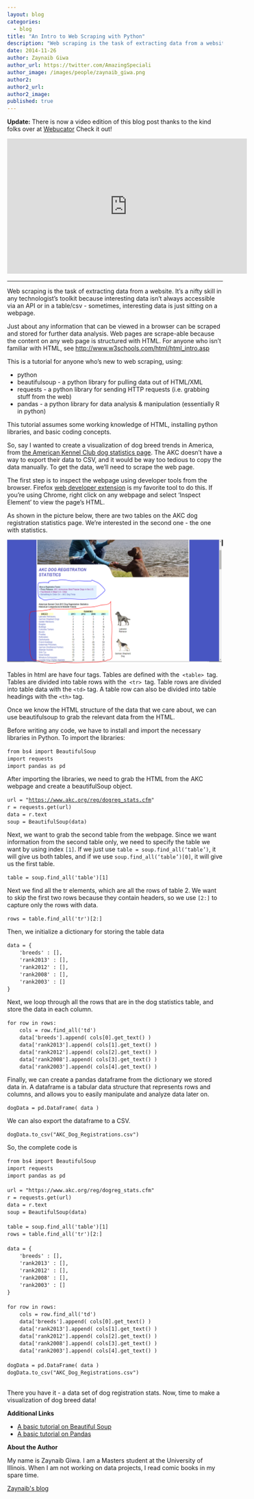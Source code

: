 ```yaml
---
layout: blog
categories: 
  - blog
title: "An Intro to Web Scraping with Python"
description: "Web scraping is the task of extracting data from a website. It’s a nifty skill in any technologist’s toolkit because interesting data isn’t always accessible via an API or in a table/csv - sometimes, interesting data is just sitting on a webpage."
date: 2014-11-26
author: Zaynaib Giwa
author_url: https://twitter.com/AmazingSpeciali
author_image: /images/people/zaynaib_giwa.png
author2:
author2_url:
author2_image:
published: true
---
```


__Update:__ There is now a video edition of this blog post thanks to the kind folks over at [Webucator](https://www.webucator.com/programming/python.cfm) Check it out!

<iframe width="560" height="315" src="https://www.youtube.com/embed/VIe7ES7N6Xk" frameborder="0" allowfullscreen></iframe>

---

<p>Web scraping is the task of extracting data from a website. It&rsquo;s a nifty skill in any technologist&rsquo;s toolkit because interesting data isn&rsquo;t always accessible via an API or in a table/csv - sometimes, interesting data is just sitting on a webpage.</p>
<p><!-- more --></p>
<p>Just about any information that can be viewed in a browser can be scraped and stored for further data analysis. Web pages are scrape-able because the content on any web page is structured with HTML. For anyone who isn&rsquo;t familiar with HTML, see&nbsp;<a href="http://www.w3schools.com/html/html_intro.asp">http://www.w3schools.com/html/html_intro.asp</a></p>
<p>This is a tutorial for anyone who&rsquo;s new to web scraping, using:</p>
<ul><li>python</li>
<li>beautifulsoup - a python library for pulling data out of HTML/XML</li>
<li>requests - a python library for sending HTTP requests (i.e. grabbing stuff from the web)</li>
<li>pandas - a python library for data analysis &amp; manipulation (essentially R in python)</li>
</ul><p>This tutorial assumes some working knowledge of HTML, installing python libraries, and basic coding concepts.</p>
<p><span>So, say I wanted to create a visualization of dog breed trends in America, from&nbsp;</span><a href="https://www.akc.org/reg/dogreg_stats.cfm" target="_blank">the American Kennel Club dog statistics page</a><span>. The AKC doesn&rsquo;t have a way to export their data to CSV, and it would be way too tedious to copy the data manually. To get the data, we&rsquo;ll need to scrape the web page.</span></p>
<p>The first step is to inspect the webpage using developer tools from the browser. Firefox&nbsp;<a href="https://developer.mozilla.org/en-US/docs/Tools">web developer extension</a>&nbsp;is my favorite tool to do this. If you&rsquo;re using Chrome, right click on any webpage and select &lsquo;Inspect Element&rsquo; to view the page&rsquo;s HTML.</p>
<p>As shown in the picture below, there are two tables on the AKC dog registration statistics page. We&rsquo;re interested in the second one - the one with statistics.</p>
<p><img alt="akc_dataframe" height="289px;" src="/images/blog/2014-11-26-an-intro-to-web-scraping-with-python/img1.png" width="583px;"></p>
<p>Tables in html are have four tags. Tables are defined with the<code>&nbsp;&lt;table&gt;&nbsp;</code>tag. Tables are divided into table rows with the<code>&nbsp;&lt;tr&gt;&nbsp;</code>tag. Table rows are divided into table data with the&nbsp;<code>&lt;td&gt;</code>&nbsp;tag. A table row can also be divided into table headings with the&nbsp;<code>&lt;th&gt;</code>&nbsp;tag.</p>
<p>Once we know the HTML structure of the data that we care about, we can use beautifulsoup to grab the relevant data from the HTML.</p>
<p>Before writing any code, we have to install and import the necessary libraries in Python. To import the libraries:</p>
<p><code>from bs4 import BeautifulSoup<br></code><code>import requests<br>import pandas as pd</code></p>
<p>After importing the libraries, we need to grab the HTML from the AKC webpage and create a beautifulSoup object.</p>
<div><code>url =&nbsp;"<a href="https://www.akc.org/reg/dogreg_stats.cfm">https://www.akc.org/reg/dogreg_stats.cfm</a>"</code></div>
<div><code>r = requests.get(url)</code></div>
<div><code>data = r.text</code></div>
<div><code>soup = BeautifulSoup(data)</code></div>
<div>
<p>Next, we want to grab the second table from the webpage.&nbsp;Since we want information from the second table only, we need to specify the table we want by using index&nbsp;<code>[1]</code>. If we just use&nbsp;<code>table = soup.find_all(&lsquo;table&rsquo;)</code>, it will give us both tables, and if we use&nbsp;<code>soup.find_all(&lsquo;table&rsquo;)[0]</code>, it will give us the first table.</p>
</div>
<div><code>table = soup.find_all('table')[1]&nbsp;</code>&nbsp;</div>
<p>Next we find all the tr elements, which are all the rows of table 2. We want to skip the first two rows because they contain headers, so we use<span>&nbsp;</span><code>[2:]</code><span>&nbsp;t</span>o capture only the rows with data.</p>
<div>
<p><code>rows = table.find_all('tr')[2:]</code></p>
</div>
<p>Then, we initialize a dictionary for storing the table data</p>
<p><code>data = {<br>&nbsp; &nbsp; 'breeds' : [],<br>&nbsp; &nbsp; 'rank2013' : [],<br>&nbsp; &nbsp; 'rank2012' : [],<br>&nbsp; &nbsp; 'rank2008' : [],<br>&nbsp; &nbsp; 'rank2003' : []<br>}</code></p>
<p>Next, we loop through all the rows that are in the dog statistics table, and store the data in each column.</p>
<p><code>for row in rows:<br>&nbsp; &nbsp; cols = row.find_all('td')<br>&nbsp; &nbsp; data['breeds'].append( cols[0].get_text() )<br>&nbsp; &nbsp; data['rank2013'].append( cols[1].get_text() )<br>&nbsp; &nbsp; data['rank2012'].append( cols[2].get_text() )<br>&nbsp; &nbsp; data['rank2008'].append( cols[3].get_text() )<br>&nbsp; &nbsp; data['rank2003'].append( cols[4].get_text() )</code></p>
<p>Finally, we can create a pandas dataframe from the dictionary we stored data in. A dataframe is a tabular data structure that represents rows and columns, and allows you to easily manipulate and analyze data later on.</p>
<div>
<p><code>dogData = pd.DataFrame( data )</code></p>
</div>
<p>We can also export the dataframe to a CSV.</p>
<div>
<p><code>dogData.to_csv("AKC_Dog_Registrations.csv")</code></p>
</div>
<p>So, the complete code is</p>
<div>
<p><code>from bs4 import BeautifulSoup<br>import requests<br>import pandas as pd</code>&nbsp;<br><br><code>url =&nbsp;"https://www.akc.org/reg/dogreg_stats.cfm"<br></code><code>r = requests.get(url)<br></code><code>data = r.text<br></code><code>soup = BeautifulSoup(data)<br><br>table = soup.find_all('table')[1]<br></code><code>rows = table.find_all('tr')[2:]<br><br>data = {<br>&nbsp; &nbsp; 'breeds' : [],<br>&nbsp; &nbsp; 'rank2013' : [],<br>&nbsp; &nbsp; 'rank2012' : [],<br>&nbsp; &nbsp; 'rank2008' : [],<br>&nbsp; &nbsp; 'rank2003' : []<br>}<br><br>for row in rows:<br>&nbsp; &nbsp; cols = row.find_all('td')<br>&nbsp; &nbsp; data['breeds'].append( cols[0].get_text() )<br>&nbsp; &nbsp; data['rank2013'].append( cols[1].get_text() )<br>&nbsp; &nbsp; data['rank2012'].append( cols[2].get_text() )<br>&nbsp; &nbsp; data['rank2008'].append( cols[3].get_text() )<br>&nbsp; &nbsp; data['rank2003'].append( cols[4].get_text() )<br><br>dogData = pd.DataFrame( data )<br>dogData.to_csv("AKC_Dog_Registrations.csv")<br><br></code></p>
<p>There you have it - a data set of dog registration stats. Now, time to make a visualization of dog breed data!</p>
</div>
<p><strong>Additional Links</strong></p>
<ul><li><a href="http://www.pythonforbeginners.com/python-on-the-web/web-scraping-with-beautifulsoup/">A basic tutorial on Beautiful Soup</a></li>
<li><a href="http://www.gregreda.com/2013/10/26/intro-to-pandas-data-structures/">A basic tutorial on Pandas</a></li>
</ul><p><strong>About the Author</strong></p>
<p>My name is Zaynaib Giwa. I am a Masters student at the University of Illinois. When I am not working on data projects, I read comic books in my spare time.</p>
<p><a href="https://zenagiwa.wordpress.com/">Zaynaib's blog</a></p>